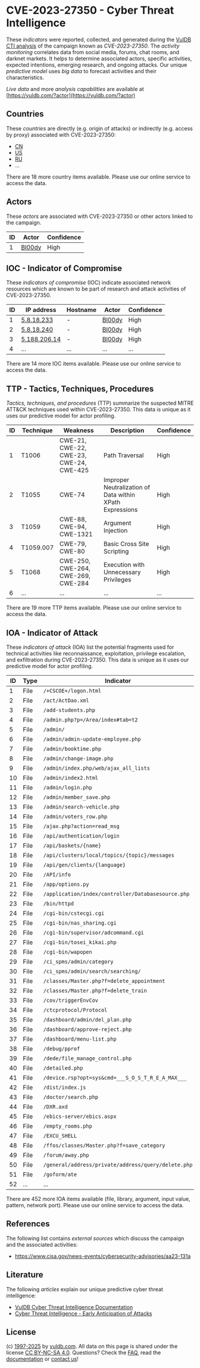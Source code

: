 # CVE-2023-27350 - Cyber Threat Intelligence

These _indicators_ were reported, collected, and generated during the [VulDB CTI analysis](https://vuldb.com/?kb.cti) of the campaign known as _CVE-2023-27350_. The _activity monitoring_ correlates data from social media, forums, chat rooms, and darknet markets. It helps to determine associated actors, specific activities, expected intentions, emerging research, and ongoing attacks. Our unique _predictive model_ uses _big data_ to forecast activities and their characteristics.

_Live data_ and more _analysis capabilities_ are available at [https://vuldb.com/?actor](https://vuldb.com/?actor)

## Countries

These _countries_ are directly (e.g. origin of attacks) or indirectly (e.g. access by proxy) associated with CVE-2023-27350:

* [CN](https://vuldb.com/?country.cn)
* [US](https://vuldb.com/?country.us)
* [RU](https://vuldb.com/?country.ru)
* ...

There are 18 more country items available. Please use our online service to access the data.

## Actors

These _actors_ are associated with CVE-2023-27350 or other actors linked to the campaign.

ID | Actor | Confidence
-- | ----- | ----------
1 | [Bl00dy](https://vuldb.com/?actor.bl00dy) | High

## IOC - Indicator of Compromise

These _indicators of compromise_ (IOC) indicate associated network resources which are known to be part of research and attack activities of CVE-2023-27350.

ID | IP address | Hostname | Actor | Confidence
-- | ---------- | -------- | ----- | ----------
1 | [5.8.18.233](https://vuldb.com/?ip.5.8.18.233) | - | [Bl00dy](https://vuldb.com/?actor.bl00dy) | High
2 | [5.8.18.240](https://vuldb.com/?ip.5.8.18.240) | - | [Bl00dy](https://vuldb.com/?actor.bl00dy) | High
3 | [5.188.206.14](https://vuldb.com/?ip.5.188.206.14) | - | [Bl00dy](https://vuldb.com/?actor.bl00dy) | High
4 | ... | ... | ... | ...

There are 14 more IOC items available. Please use our online service to access the data.

## TTP - Tactics, Techniques, Procedures

_Tactics, techniques, and procedures_ (TTP) summarize the suspected MITRE ATT&CK techniques used within CVE-2023-27350. This data is unique as it uses our predictive model for actor profiling.

ID | Technique | Weakness | Description | Confidence
-- | --------- | -------- | ----------- | ----------
1 | T1006 | CWE-21, CWE-22, CWE-23, CWE-24, CWE-425 | Path Traversal | High
2 | T1055 | CWE-74 | Improper Neutralization of Data within XPath Expressions | High
3 | T1059 | CWE-88, CWE-94, CWE-1321 | Argument Injection | High
4 | T1059.007 | CWE-79, CWE-80 | Basic Cross Site Scripting | High
5 | T1068 | CWE-250, CWE-264, CWE-269, CWE-284 | Execution with Unnecessary Privileges | High
6 | ... | ... | ... | ...

There are 19 more TTP items available. Please use our online service to access the data.

## IOA - Indicator of Attack

These _indicators of attack_ (IOA) list the potential fragments used for technical activities like reconnaissance, exploitation, privilege escalation, and exfiltration during CVE-2023-27350. This data is unique as it uses our predictive model for actor profiling.

ID | Type | Indicator | Confidence
-- | ---- | --------- | ----------
1 | File | `/+CSCOE+/logon.html` | High
2 | File | `/act/ActDao.xml` | High
3 | File | `/add-students.php` | High
4 | File | `/admin.php?p=/Area/index#tab=t2` | High
5 | File | `/admin/` | Low
6 | File | `/admin/admin-update-employee.php` | High
7 | File | `/admin/booktime.php` | High
8 | File | `/admin/change-image.php` | High
9 | File | `/admin/index.php/web/ajax_all_lists` | High
10 | File | `/admin/index2.html` | High
11 | File | `/admin/login.php` | High
12 | File | `/admin/member_save.php` | High
13 | File | `/admin/search-vehicle.php` | High
14 | File | `/admin/voters_row.php` | High
15 | File | `/ajax.php?action=read_msg` | High
16 | File | `/api/authentication/login` | High
17 | File | `/api/baskets/{name}` | High
18 | File | `/api/clusters/local/topics/{topic}/messages` | High
19 | File | `/api/gen/clients/{language}` | High
20 | File | `/API/info` | Medium
21 | File | `/app/options.py` | High
22 | File | `/application/index/controller/Databasesource.php` | High
23 | File | `/bin/httpd` | Medium
24 | File | `/cgi-bin/cstecgi.cgi` | High
25 | File | `/cgi-bin/nas_sharing.cgi` | High
26 | File | `/cgi-bin/supervisor/adcommand.cgi` | High
27 | File | `/cgi-bin/tosei_kikai.php` | High
28 | File | `/cgi-bin/wapopen` | High
29 | File | `/ci_spms/admin/category` | High
30 | File | `/ci_spms/admin/search/searching/` | High
31 | File | `/classes/Master.php?f=delete_appointment` | High
32 | File | `/classes/Master.php?f=delete_train` | High
33 | File | `/cov/triggerEnvCov` | High
34 | File | `/ctcprotocol/Protocol` | High
35 | File | `/dashboard/admin/del_plan.php` | High
36 | File | `/dashboard/approve-reject.php` | High
37 | File | `/dashboard/menu-list.php` | High
38 | File | `/debug/pprof` | Medium
39 | File | `/dede/file_manage_control.php` | High
40 | File | `/detailed.php` | High
41 | File | `/device.rsp?opt=sys&cmd=___S_O_S_T_R_E_A_MAX___` | High
42 | File | `/dist/index.js` | High
43 | File | `/doctor/search.php` | High
44 | File | `/DXR.axd` | Medium
45 | File | `/ebics-server/ebics.aspx` | High
46 | File | `/empty_rooms.php` | High
47 | File | `/EXCU_SHELL` | Medium
48 | File | `/ffos/classes/Master.php?f=save_category` | High
49 | File | `/forum/away.php` | High
50 | File | `/general/address/private/address/query/delete.php` | High
51 | File | `/goform/ate` | Medium
52 | ... | ... | ...

There are 452 more IOA items available (file, library, argument, input value, pattern, network port). Please use our online service to access the data.

## References

The following list contains _external sources_ which discuss the campaign and the associated activities:

* https://www.cisa.gov/news-events/cybersecurity-advisories/aa23-131a

## Literature

The following _articles_ explain our unique predictive cyber threat intelligence:

* [VulDB Cyber Threat Intelligence Documentation](https://vuldb.com/?kb.cti)
* [Cyber Threat Intelligence - Early Anticipation of Attacks](https://www.scip.ch/en/?labs.20201022)

## License

(c) [1997-2025](https://vuldb.com/?kb.changelog) by [vuldb.com](https://vuldb.com/?kb.about). All data on this page is shared under the license [CC BY-NC-SA 4.0](https://creativecommons.org/licenses/by-nc-sa/4.0/). Questions? Check the [FAQ](https://vuldb.com/?kb.faq), read the [documentation](https://vuldb.com/?kb) or [contact us](https://vuldb.com/?contact)!
